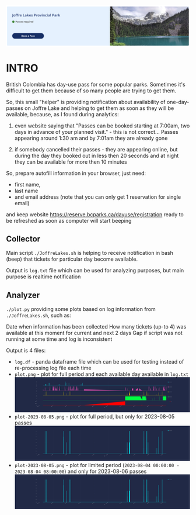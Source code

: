 ![Joffre Lakes Provincial Park](header.png)

# INTRO

British Colombia has day-use pass for some popular parks. Sometimes it's difficult to get them 
because of so many people are trying to get them.

So, this small "helper" is providing notification about availability of one-day-passes on Joffre Lake 
and helping to get them as soon as they will be available, because, as I found during analytics:

1) even website saying that "Passes can be booked starting at 7:00am, two days in advance of your 
planned visit." - this is not correct... Passes appearing around 1:30 am and by 7:01am they are 
already gone

2) if somebody cancelled their passes - they are appearing online, but during the day they booked out 
in less then 20 seconds and at night they can be available for more then 10 minutes

So, prepare autofill information in your browser, just need:
- first name, 
- last name 
- and email address (note that you can only get 1 reservation for single email) 

and keep website https://reserve.bcparks.ca/dayuse/registration ready to be refreshed as soon as 
computer will start beeping

## Collector

Main script `./JoffreLakes.sh` is helping to receive notification in bash (beep) that tickets for 
particular day become available.

Output is `log.txt` file which can be used for analyzing purposes, but main purpose is realtime notification

## Analyzer

`./plot.py` providing some plots based on log information from `./JoffreLakes.sh`, such as:

Date when information has been collected
How many tickets (up-to 4) was available at this moment for current and next 2 days
Gap if script was not running at some time and log is inconsistent

Output is 4 files:
- `log.df` - panda dataframe file which can be used for testing instead of re-processing log file each time
- `plot.png` - plot for full period and each available day available in `log.txt`
![plot.png](plot.png)
- `plot-2023-08-05.png` - plot for full period, but only for 2023-08-05 passes
![plot-2023-08-05.png](plot-2023-08-05.png)
- `plot-2023-08-05.png` - plot for limited period (`2023-08-04 00:00:00 - 2023-08-04 08:00:00`) 
and only for 2023-08-06 passes
![plot-2023-08-05.png](plot-2023-08-05.png)

